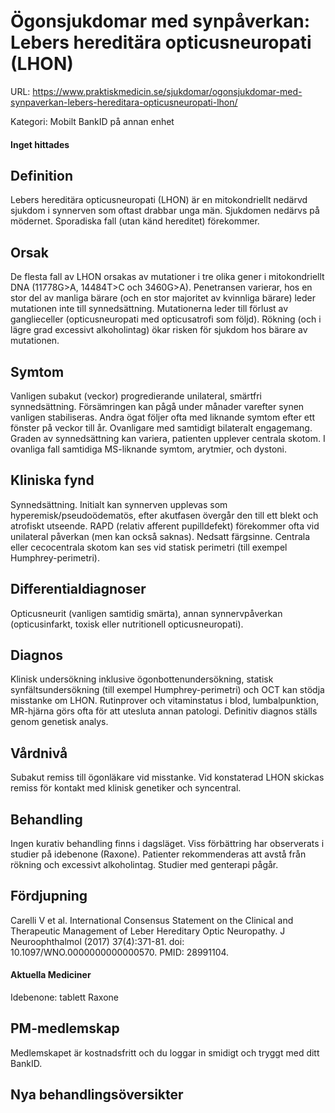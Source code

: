 # Ögonsjukdomar med synpåverkan: Lebers hereditära opticusneuropati (LHON)

URL: https://www.praktiskmedicin.se/sjukdomar/ogonsjukdomar-med-synpaverkan-lebers-hereditara-opticusneuropati-lhon/



Kategori: Mobilt BankID på annan enhet

#### Inget hittades

## Definition

Lebers hereditära opticusneuropati (LHON) är en mitokondriellt nedärvd sjukdom i synnerven som oftast drabbar unga män. Sjukdomen nedärvs på mödernet. Sporadiska fall (utan känd hereditet) förekommer.

## Orsak

De flesta fall av LHON orsakas av mutationer i tre olika gener i mitokondriellt DNA (11778G>A, 14484T>C och 3460G>A). Penetransen varierar, hos en stor del av manliga bärare (och en stor majoritet av kvinnliga bärare) leder mutationen inte till synnedsättning. Mutationerna leder till förlust av ganglieceller (opticusneuropati med opticusatrofi som följd). Rökning (och i lägre grad excessivt alkoholintag) ökar risken för sjukdom hos bärare av mutationen.

## Symtom

Vanligen subakut (veckor) progredierande unilateral, smärtfri synnedsättning. Försämringen kan pågå under månader varefter synen vanligen stabiliseras. Andra ögat följer ofta med liknande symtom efter ett fönster på veckor till år. Ovanligare med samtidigt bilateralt engagemang. Graden av synnedsättning kan variera, patienten upplever centrala skotom. I ovanliga fall samtidiga MS-liknande symtom, arytmier, och dystoni.

## Kliniska fynd

Synnedsättning. Initialt kan synnerven upplevas som hyperemisk/pseudoödematös, efter akutfasen övergår den till ett blekt och atrofiskt utseende. RAPD (relativ afferent pupilldefekt) förekommer ofta vid unilateral påverkan (men kan också saknas). Nedsatt färgsinne. Centrala eller cecocentrala skotom kan ses vid statisk perimetri (till exempel Humphrey-perimetri).

## Differentialdiagnoser

Opticusneurit (vanligen samtidig smärta), annan synnervpåverkan (opticusinfarkt, toxisk eller nutritionell opticusneuropati).

## Diagnos

Klinisk undersökning inklusive ögonbottenundersökning, statisk synfältsundersökning (till exempel Humphrey-perimetri) och OCT kan stödja misstanke om LHON. Rutinprover och vitaminstatus i blod, lumbalpunktion, MR-hjärna görs ofta för att utesluta annan patologi. Definitiv diagnos ställs genom genetisk analys.

## Vårdnivå

Subakut remiss till ögonläkare vid misstanke. Vid konstaterad LHON skickas remiss för kontakt med klinisk genetiker och syncentral.

## Behandling

Ingen kurativ behandling finns i dagsläget. Viss förbättring har observerats i studier på idebenone (Raxone). Patienter rekommenderas att avstå från rökning och excessivt alkoholintag. Studier med genterapi pågår.

## Fördjupning

Carelli V et al. International Consensus Statement on the Clinical and Therapeutic Management of Leber Hereditary Optic Neuropathy. J Neuroophthalmol (2017) 37(4):371-81. doi: 10.1097/WNO.0000000000000570. PMID: 28991104.

#### Aktuella Mediciner

Idebenone: tablett Raxone

## PM-medlemskap

Medlemskapet är kostnadsfritt och du loggar in smidigt och tryggt med ditt BankID.

## Nya behandlingsöversikter

